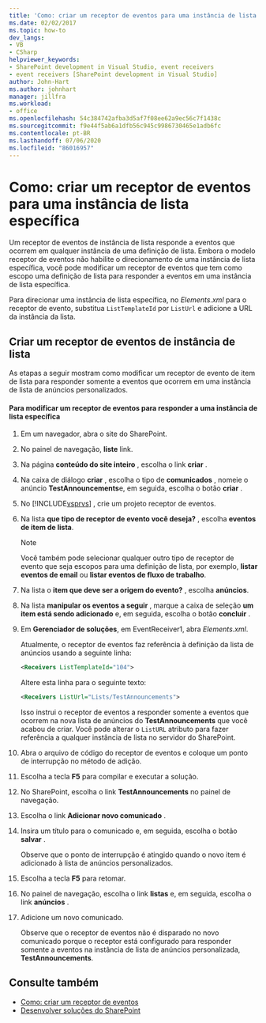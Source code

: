 ```yaml
---
title: 'Como: criar um receptor de eventos para uma instância de lista específica | Microsoft Docs'
ms.date: 02/02/2017
ms.topic: how-to
dev_langs:
- VB
- CSharp
helpviewer_keywords:
- SharePoint development in Visual Studio, event receivers
- event receivers [SharePoint development in Visual Studio]
author: John-Hart
ms.author: johnhart
manager: jillfra
ms.workload:
- office
ms.openlocfilehash: 54c384742afba3d5af7f08ee62a9ec56c7f1438c
ms.sourcegitcommit: f9e44f5ab6a1dfb56c945c9986730465e1adb6fc
ms.contentlocale: pt-BR
ms.lasthandoff: 07/06/2020
ms.locfileid: "86016957"
---
```

# <a name="how-to-create-an-event-receiver-for-a-specific-list-instance"></a>Como: criar um receptor de eventos para uma instância de lista específica
  Um receptor de eventos de instância de lista responde a eventos que ocorrem em qualquer instância de uma definição de lista. Embora o modelo receptor de eventos não habilite o direcionamento de uma instância de lista específica, você pode modificar um receptor de eventos que tem como escopo uma definição de lista para responder a eventos em uma instância de lista específica.

 Para direcionar uma instância de lista específica, no *Elements.xml* para o receptor de evento, substitua `ListTemplateId` por `ListUrl` e adicione a URL da instância da lista.

## <a name="create-a-list-instance-event-receiver"></a>Criar um receptor de eventos de instância de lista
 As etapas a seguir mostram como modificar um receptor de evento de item de lista para responder somente a eventos que ocorrem em uma instância de lista de anúncios personalizados.

#### <a name="to-modify-an-event-receiver-to-respond-to-a-specific-list-instance"></a>Para modificar um receptor de eventos para responder a uma instância de lista específica

1. Em um navegador, abra o site do SharePoint.

2. No painel de navegação, **liste** link.

3. Na página **conteúdo do site inteiro** , escolha o link **criar** .

4. Na caixa de diálogo **criar** , escolha o tipo de **comunicados** , nomeie o anúncio **TestAnnouncements**e, em seguida, escolha o botão **criar** .

5. No [!INCLUDE[vsprvs](../sharepoint/includes/vsprvs-md.md)] , crie um projeto receptor de eventos.

6. Na lista **que tipo de receptor de evento você deseja?** , escolha **eventos de item de lista**.

    > [!NOTE]
    > Você também pode selecionar qualquer outro tipo de receptor de evento que seja escopos para uma definição de lista, por exemplo, **listar eventos de email** ou **listar eventos de fluxo de trabalho**.

7. Na lista o **item que deve ser a origem do evento?** , escolha **anúncios**.

8. Na lista **manipular os eventos a seguir** , marque a caixa de seleção **um item está sendo adicionado** e, em seguida, escolha o botão **concluir** .

9. Em **Gerenciador de soluções**, em EventReceiver1, abra *Elements.xml*.

     Atualmente, o receptor de eventos faz referência à definição da lista de anúncios usando a seguinte linha:

    ```xml
    <Receivers ListTemplateId="104">
    ```

     Altere esta linha para o seguinte texto:

    ```xml
    <Receivers ListUrl="Lists/TestAnnouncements">
    ```

     Isso instrui o receptor de eventos a responder somente a eventos que ocorrem na nova lista de anúncios do **TestAnnouncements** que você acabou de criar. Você pode alterar o `ListURL` atributo para fazer referência a qualquer instância de lista no servidor do SharePoint.

10. Abra o arquivo de código do receptor de eventos e coloque um ponto de interrupção no método de adição.

11. Escolha a tecla **F5** para compilar e executar a solução.

12. No SharePoint, escolha o link **TestAnnouncements** no painel de navegação.

13. Escolha o link **Adicionar novo comunicado** .

14. Insira um título para o comunicado e, em seguida, escolha o botão **salvar** .

     Observe que o ponto de interrupção é atingido quando o novo item é adicionado à lista de anúncios personalizados.

15. Escolha a tecla **F5** para retomar.

16. No painel de navegação, escolha o link **listas** e, em seguida, escolha o link **anúncios** .

17. Adicione um novo comunicado.

     Observe que o receptor de eventos não é disparado no novo comunicado porque o receptor está configurado para responder somente a eventos na instância de lista de anúncios personalizada, **TestAnnouncements**.

## <a name="see-also"></a>Consulte também
- [Como: criar um receptor de eventos](../sharepoint/how-to-create-an-event-receiver.md)
- [Desenvolver soluções do SharePoint](../sharepoint/developing-sharepoint-solutions.md)

